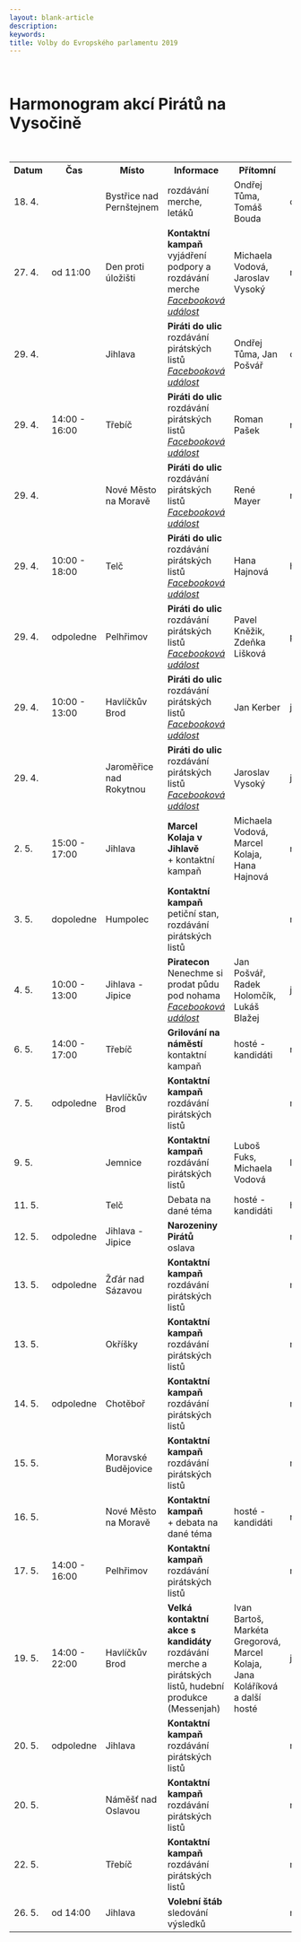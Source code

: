 ```yaml
---
layout: blank-article
description: 
keywords: 
title: Volby do Evropského parlamentu 2019
---
```


<div class="pce-hero pce-hero--entry">
    <div class="pce-hero__content">
      <br>
        <h1 class="c-page-title">Harmonogram akcí Pirátů na Vysočině</h1><br>     
    </div>
</div>
<table>
  <tr>
    <th>Datum</th>
    <th>Čas</th>
    <th>Místo</th>
    <th>Informace</th>
    <th>Přítomní</th>
    <th>Kontakt</th>
  </tr>
  <tr>
    <td>18. 4.</td>
    <td></td>
    <td>Bystřice nad Pernštejnem</td>
    <td>rozdávání merche, letáků</td>
    <td>Ondřej Tůma, Tomáš Bouda</td>
    <td>ondrej.tuma(a)pirati.cz</td>
  </tr>
  <tr>
    <td>27. 4.</td>
    <td>od 11:00</td>
    <td>Den proti úložišti</td>
    <td><span style="font-weight:bold">Kontaktní kampaň</span><br>vyjádření podpory a rozdávání merche<br><i><u><a href="https://www.facebook.com/events/337209930243361/" target="_blank">Facebooková událost</a></u></i></td>
    <td>Michaela Vodová, Jaroslav Vysoký</td>
    <td>michaela.vodova(a)pirati.cz</td>
  </tr>
  <tr>
    <td>29. 4.</td>
    <td></td>
    <td>Jihlava</td>
    <td><span style="font-weight:bold">Piráti do ulic</span><br>rozdávání pirátských listů<br><i><u><a href="https://www.facebook.com/events/833285683746623/" target="_blank">Facebooková událost</a></u></i></td>
    <td>Ondřej Tůma, Jan Pošvář</td>
    <td>ondrej.tuma(a)pirati.cz</td>
  </tr>
  <tr>
    <td>29. 4.</td>
    <td>14:00 - 16:00</td>
    <td>Třebíč</td>
    <td><span style="font-weight:bold">Piráti do ulic</span><br>rozdávání pirátských listů<br><i><u><a href="https://www.facebook.com/events/404479233464755/" target="_blank">Facebooková událost</a></u></i></td>
    <td>Roman Pašek</td>
    <td>roman.pasek(a)pirati.cz</td>
  </tr>
  <tr>
    <td>29. 4.</td>
    <td></td>
    <td>Nové Město na Moravě</td>
    <td><span style="font-weight:bold">Piráti do ulic</span><br>rozdávání pirátských listů<br><i><u><a href="https://www.facebook.com/events/318719328794233/" target="_blank">Facebooková událost</a></u></i></td>
    <td>René Mayer</td>
    <td>rene.mayer(a)pirati.cz</td>
  </tr>
  <tr>
    <td>29. 4.</td>
    <td>10:00 - 18:00</td>
    <td>Telč</td>
    <td><span style="font-weight:bold">Piráti do ulic</span><br>rozdávání pirátských listů<br><i><u><a href="https://www.facebook.com/events/794786364226287/" target="_blank">Facebooková událost</a></u></i></td>
    <td>Hana Hajnová</td>
    <td>hana.hajnova(a)pirati.cz</td>
  </tr>
  <tr>
    <td>29. 4.</td>
    <td>odpoledne</td>
    <td>Pelhřimov</td>
    <td><span style="font-weight:bold">Piráti do ulic</span><br>rozdávání pirátských listů<br><i><u><a href="https://www.facebook.com/events/283055409291084/" target="_blank">Facebooková událost</a></u></i></td>
    <td>Pavel Kněžik, Zdeňka Lišková</td>
    <td>pavel.knezik(a)pirati.cz</td>
  </tr>
  <tr>
    <td>29. 4.</td>
    <td>10:00 - 13:00</td>
    <td>Havlíčkův Brod</td>
    <td><span style="font-weight:bold">Piráti do ulic</span><br>rozdávání pirátských listů<br><i><u><a href="https://www.facebook.com/events/1959415330847802/" target="_blank">Facebooková událost</a></u></i></td>
    <td>Jan Kerber</td>
    <td>jan.kerber(a)pirati.cz</td>
  </tr>
  <tr>
    <td>29. 4.</td>
    <td></td>
    <td>Jaroměřice nad Rokytnou</td>
    <td><span style="font-weight:bold">Piráti do ulic</span><br>rozdávání pirátských listů<br><i><u><a href="https://www.facebook.com/events/1002083503513828/" target="_blank">Facebooková událost</a></u></i></td>
    <td>Jaroslav Vysoký</td>
    <td>jaroslav.vysoky(a)pirati.cz</td>
  </tr>
  <tr>
    <td>2. 5.</td>
    <td>15:00 - 17:00</td>
    <td>Jihlava</td>
    <td><span style="font-weight:bold">Marcel Kolaja v Jihlavě</span><br>+ kontaktní kampaň</td>
    <td>Michaela Vodová, Marcel Kolaja, Hana Hajnová</td>
    <td>michaela.vodova(a)pirati.cz</td>
  </tr>
  <tr>
    <td>3. 5.</td>
    <td>dopoledne</td>
    <td>Humpolec</td>
    <td><span style="font-weight:bold">Kontaktní kampaň</span><br>petiční stan, rozdávání pirátských listů</td>
    <td></td>
    <td>michaela.vodova(a)pirati.cz</td>
  </tr>
  <tr>
    <td>4. 5.</td>
    <td>10:00 - 13:00</td>
    <td>Jihlava - Jipice</td>
    <td><span style="font-weight:bold">Piratecon</span><br>Nenechme si prodat půdu pod nohama<br><i><u><a href="https://www.facebook.com/events/390519781792948/" target="_blank">Facebooková událost</a></u></i></td>
    <td>Jan Pošvář, Radek Holomčík, Lukáš Blažej</td>
    <td>jan.posvar(a)pirati.cz</td>
  </tr>
  <tr>
    <td>6. 5.</td>
    <td>14:00 - 17:00</td>
    <td>Třebíč</td>
    <td><span style="font-weight:bold">Grilování na náměstí</span><br>kontaktní kampaň</td>
    <td>hosté - kandidáti</td>
    <td>roman.pasek(a)pirati.cz</td>
  </tr>
  <tr>
    <td>7. 5.</td>
    <td>odpoledne</td>
    <td>Havlíčkův Brod</td>
    <td><span style="font-weight:bold">Kontaktní kampaň</span><br>rozdávání pirátských listů</td>
    <td></td>
    <td>michaela.vodova(a)pirati.cz</td>
  </tr>
  <tr>
    <td>9. 5.</td>
    <td></td>
    <td>Jemnice</td>
    <td><span style="font-weight:bold">Kontaktní kampaň</span><br>rozdávání pirátských listů</td>
    <td>Luboš Fuks, Michaela Vodová</td>
    <td>lubos.fuks(a)pirati.cz</td>
  </tr>
  <tr>
    <td>11. 5.</td>
    <td></td>
    <td>Telč</td>
    <td>Debata na dané téma</td>
    <td>hosté - kandidáti</td>
    <td>hana.hajnova(a)pirati.cz</td>
  </tr>
  <tr>
    <td>12. 5.</td>
    <td>odpoledne</td>
    <td>Jihlava - Jipice</td>
    <td><span style="font-weight:bold">Narozeniny Pirátů</span><br>oslava</td>
    <td></td>
    <td>michaela.vodova(a)pirati.cz</td>
  </tr>
  <tr>
    <td>13. 5.</td>
    <td>odpoledne</td>
    <td>Žďár nad Sázavou</td>
    <td><span style="font-weight:bold">Kontaktní kampaň</span><br>rozdávání pirátských listů</td>
    <td></td>
    <td>michaela.vodova(a)pirati.cz</td>
  </tr>
  <tr>
    <td>13. 5.</td>
    <td></td>
    <td>Okříšky</td>
    <td><span style="font-weight:bold">Kontaktní kampaň</span><br>rozdávání pirátských listů</td>
    <td></td>
    <td>roman.pasek(a)pirati.cz</td>
  </tr>
  <tr>
    <td>14. 5.</td>
    <td>odpoledne</td>
    <td>Chotěboř</td>
    <td><span style="font-weight:bold">Kontaktní kampaň</span><br>rozdávání pirátských listů</td>
    <td></td>
    <td>michaela.vodova(a)pirati.cz</td>
  </tr>
  <tr>
    <td>15. 5.</td>
    <td></td>
    <td>Moravské Budějovice</td>
    <td><span style="font-weight:bold">Kontaktní kampaň</span><br>rozdávání pirátských listů</td>
    <td></td>
    <td>roman.pasek(a)pirati.cz</td>
  </tr>
  <tr>
    <td>16. 5.</td>
    <td></td>
    <td>Nové Město na Moravě</td>
    <td><span style="font-weight:bold">Kontaktní kampaň</span><br>+ debata na dané téma</td>
    <td>hosté - kandidáti</td>
    <td>rene.mayer(a)pirati.cz</td>
  </tr>
  <tr>
    <td>17. 5.</td>
    <td>14:00 - 16:00</td>
    <td>Pelhřimov</td>
    <td><span style="font-weight:bold">Kontaktní kampaň</span><br>rozdávání pirátských listů</td>
    <td></td>
    <td>michaela.vodova(a)pirati.cz</td>
  </tr>
  <tr>
    <td>19. 5.</td>
    <td>14:00 - 22:00</td>
    <td>Havlíčkův Brod</td>
    <td><span style="font-weight:bold">Velká kontaktní akce s kandidáty</span><br>rozdávání merche a pirátských listů, hudební produkce (Messenjah)</td>
    <td>Ivan Bartoš, Markéta Gregorová, Marcel Kolaja, Jana Koláříková a další hosté</td>
    <td>jan.kerber(a)pirati.cz</td>
  </tr>
  <tr>
    <td>20. 5.</td>
    <td>odpoledne</td>
    <td>Jihlava</td>
    <td><span style="font-weight:bold">Kontaktní kampaň</span><br>rozdávání pirátských listů</td>
    <td></td>
    <td>michaela.vodova(a)pirati.cz</td>
  </tr>
  <tr>
    <td>20. 5.</td>
    <td></td>
    <td>Náměšť nad Oslavou</td>
    <td><span style="font-weight:bold">Kontaktní kampaň</span><br>rozdávání pirátských listů</td>
    <td></td>
    <td>roman.pasek(a)pirati.cz</td>
  </tr>
  <tr>
    <td>22. 5.</td>
    <td></td>
    <td>Třebíč</td>
    <td><span style="font-weight:bold">Kontaktní kampaň</span><br>rozdávání pirátských listů</td>
    <td></td>
    <td>michaela.vodova(a)pirati.cz</td>
  </tr>
  <tr>
    <td>26. 5.</td>
    <td>od 14:00</td>
    <td>Jihlava</td>
    <td><span style="font-weight:bold">Volební štáb</span><br>sledování výsledků</td>
    <td></td>
    <td>michaela.vodova(a)pirati.cz</td>
  </tr>
</table>
<br><br>
